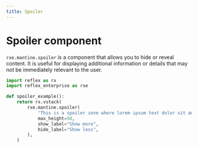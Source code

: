 ```yaml
---
title: Spoiler
---
```


# Spoiler component

`rxe.mantine.spoiler` is a component that allows you to hide or reveal content. It is useful for displaying additional information or details that may not be immediately relevant to the user.

```python
import reflex as rx
import reflex_enterprise as rxe

def spoiler_example():
    return rx.vstack(
        rxe.mantine.spoiler(
            "This is a spoiler zone where lorem ipsum text dolor sit amet, consectetur adipiscing elit. Sed do eiusmod tempor incididunt ut labore et dolore magna aliqua. Ut enim ad minim veniam, quis nostrud exercitation ullamco laboris nisi ut aliquip ex ea commodo consequat. Duis aute irure dolor in reprehenderit in voluptate velit esse cillum dolore eu fugiat nulla pariatur. Excepteur sint occaecat cupidatat non proident, sunt in culpa qui officia deserunt mollit anim id est laborum. Sed ut perspiciatis unde omnis iste natus error sit voluptatem accusantium doloremque laudantium, totam rem aperiam, eaque ipsa quae ab illo inventore veritatis et quasi architecto beatae vitae dicta sunt explicabo. Nemo enim ipsam voluptatem quia voluptas sit aspernatur aut odit aut fugit, sed quia consequuntur magni dolores eos qui ratione voluptatem sequi nesciunt. Neque porro quisquam est, qui dolorem ipsum quia dolor sit amet, consectetur, adipisci velit...",
            max_height=50,
            show_label="Show more",
            hide_label="Show less",
        ),
    )
```
